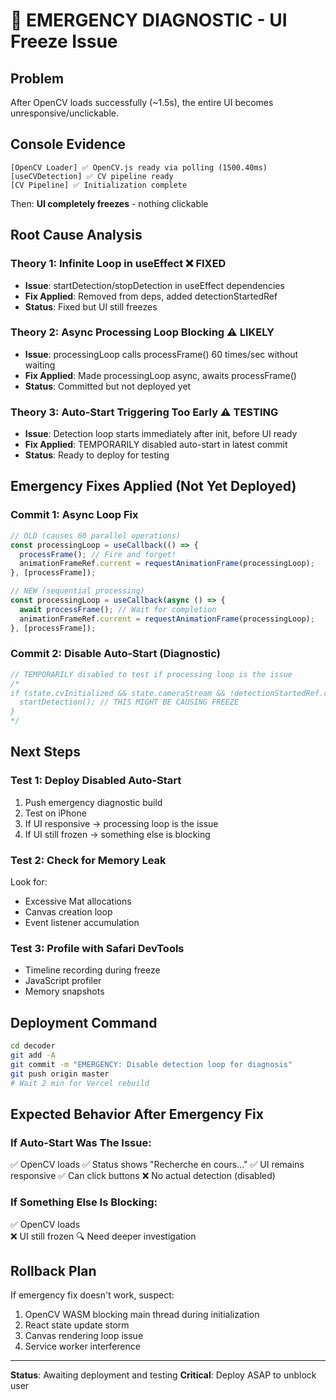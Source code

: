 # 🚨 EMERGENCY DIAGNOSTIC - UI Freeze Issue

## Problem
After OpenCV loads successfully (~1.5s), the entire UI becomes unresponsive/unclickable.

## Console Evidence
```
[OpenCV Loader] ✅ OpenCV.js ready via polling (1500.40ms)
[useCVDetection] ✅ CV pipeline ready
[CV Pipeline] ✅ Initialization complete
```
Then: **UI completely freezes** - nothing clickable

## Root Cause Analysis

### Theory 1: Infinite Loop in useEffect ❌ FIXED
- **Issue**: startDetection/stopDetection in useEffect dependencies
- **Fix Applied**: Removed from deps, added detectionStartedRef
- **Status**: Fixed but UI still freezes

### Theory 2: Async Processing Loop Blocking ⚠️ LIKELY
- **Issue**: processingLoop calls processFrame() 60 times/sec without waiting
- **Fix Applied**: Made processingLoop async, awaits processFrame()
- **Status**: Committed but not deployed yet

### Theory 3: Auto-Start Triggering Too Early ⚠️ TESTING
- **Issue**: Detection loop starts immediately after init, before UI ready
- **Fix Applied**: TEMPORARILY disabled auto-start in latest commit
- **Status**: Ready to deploy for testing

## Emergency Fixes Applied (Not Yet Deployed)

### Commit 1: Async Loop Fix
```javascript
// OLD (causes 60 parallel operations)
const processingLoop = useCallback(() => {
  processFrame(); // Fire and forget!
  animationFrameRef.current = requestAnimationFrame(processingLoop);
}, [processFrame]);

// NEW (sequential processing)
const processingLoop = useCallback(async () => {
  await processFrame(); // Wait for completion
  animationFrameRef.current = requestAnimationFrame(processingLoop);
}, [processFrame]);
```

### Commit 2: Disable Auto-Start (Diagnostic)
```javascript
// TEMPORARILY disabled to test if processing loop is the issue
/*
if (state.cvInitialized && state.cameraStream && !detectionStartedRef.current) {
  startDetection(); // THIS MIGHT BE CAUSING FREEZE
}
*/
```

## Next Steps

### Test 1: Deploy Disabled Auto-Start
1. Push emergency diagnostic build
2. Test on iPhone
3. If UI responsive → processing loop is the issue
4. If UI still frozen → something else is blocking

### Test 2: Check for Memory Leak
Look for:
- Excessive Mat allocations
- Canvas creation loop
- Event listener accumulation

### Test 3: Profile with Safari DevTools
- Timeline recording during freeze
- JavaScript profiler
- Memory snapshots

## Deployment Command
```bash
cd decoder
git add -A
git commit -m "EMERGENCY: Disable detection loop for diagnosis"
git push origin master
# Wait 2 min for Vercel rebuild
```

## Expected Behavior After Emergency Fix

### If Auto-Start Was The Issue:
✅ OpenCV loads
✅ Status shows "Recherche en cours..."
✅ UI remains responsive
✅ Can click buttons
❌ No actual detection (disabled)

### If Something Else Is Blocking:
✅ OpenCV loads  
❌ UI still frozen
🔍 Need deeper investigation

## Rollback Plan
If emergency fix doesn't work, suspect:
1. OpenCV WASM blocking main thread during initialization
2. React state update storm
3. Canvas rendering loop issue
4. Service worker interference

---

**Status**: Awaiting deployment and testing
**Critical**: Deploy ASAP to unblock user
